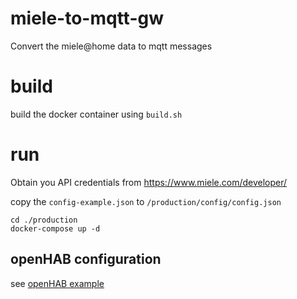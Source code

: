 # miele-to-mqtt-gw

Convert the miele@home data to mqtt messages

# build

build the docker container using `build.sh`

# run

Obtain you API credentials from https://www.miele.com/developer/

copy the `config-example.json` to `/production/config/config.json`
```
cd ./production
docker-compose up -d
```

## openHAB configuration

see [openHAB example](openHAB.md)
